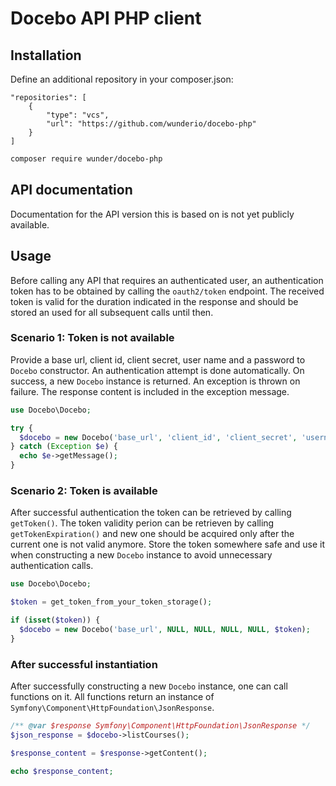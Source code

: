 # Docebo API PHP client

## Installation

Define an additional repository in your composer.json:

```
"repositories": [
    {
        "type": "vcs",
        "url": "https://github.com/wunderio/docebo-php"
    }
]
```

```sh
composer require wunder/docebo-php
```

## API documentation

Documentation for the API version this is based on is not yet publicly available.

## Usage

Before calling any API that requires an authenticated user, an authentication token
has to be obtained by calling the `oauth2/token` endpoint. The received token is valid
for the duration indicated in the response and should be stored an used for all
subsequent calls until then.

### Scenario 1: Token is not available

Provide a base url, client id, client secret, user name and a password 
to `Docebo` constructor. An authentication attempt is done automatically. On success, 
a new `Docebo` instance is returned. An exception is thrown on failure. The response 
content is included in the exception message.

```php
use Docebo\Docebo;

try {
  $docebo = new Docebo('base_url', 'client_id', 'client_secret', 'username', 'password');
} catch (Exception $e) {
  echo $e->getMessage();
}
```

### Scenario 2: Token is available

After successful authentication the token can be retrieved by calling
`getToken()`. The token validity perion can be retrieven by calling `getTokenExpiration()`
and new one should be acquired only after the current one is not valid anymore. 
Store the token somewhere safe and use it when constructing a new `Docebo` 
instance to avoid unnecessary authentication calls.

```php
use Docebo\Docebo;

$token = get_token_from_your_token_storage();

if (isset($token)) {
  $docebo = new Docebo('base_url', NULL, NULL, NULL, NULL, $token);
}
```

### After successful instantiation

After successfully constructing a new `Docebo` instance, one can call
functions on it. All functions return an instance of
`Symfony\Component\HttpFoundation\JsonResponse`.

```php
/** @var $response Symfony\Component\HttpFoundation\JsonResponse */
$json_response = $docebo->listCourses();

$response_content = $response->getContent();

echo $response_content;
```
